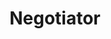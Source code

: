 ﻿---
name: Carrie Love-Weber
title: Negotiator
email: carrie@thetexaslawdog.com
title2: 
mda: FALSE
---

